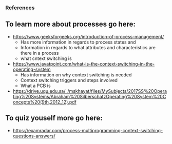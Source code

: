 ### References

## To learn more about processes go here:
* https://www.geeksforgeeks.org/introduction-of-process-management/
  - Has more information in regards to process states and 
  - Information in regards to what attributes and characteristics are there in a process
  - what cntext switching is
* https://www.javatpoint.com/what-is-the-context-switching-in-the-operating-system
  - Has information on why context switching is needed
  - Context switching triggers and steps involved
  - What a PCB is 
* https://drive.uqu.edu.sa/_/mskhayat/files/MySubjects/2017SS%20Operating%20Systems/Abraham%20SilberschatzOperating%20System%20Concepts%20(9th,2012_12).pdf

## To quiz youself more go here:
* https://examradar.com/process-multiprogramming-context-switching-questions-answers/

